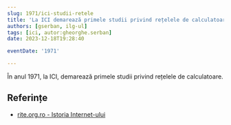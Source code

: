 ```yaml
---
slug: 1971/ici-studii-retele
title: 'La ICI demarează primele studii privind rețelele de calculatoare'
authors: [gserban, ilg-ul]
tags: [ici, autor:gheorghe.serban]
date: 2023-12-18T19:28:40

eventDate: '1971'

---
```


În anul 1971, la ICI, demarează primele studii privind rețelele de calculatoare.

<!-- truncate -->

## Referințe

- [rite.org.ro - Istoria Internet-ului](https://rite.org.ro/istoria-internetului/)
